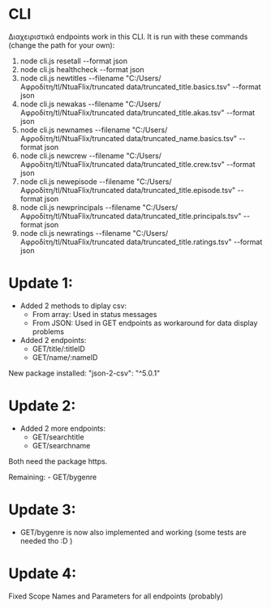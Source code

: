 # CLI

Διαχειριστικά endpoints work in this CLI. It is run with these commands (change the path for your own):
1. node cli.js resetall --format json
2. node cli.js healthcheck --format json
3. node cli.js newtitles --filename "C:/Users/Αφροδίτη/tl/NtuaFlix/truncated data/truncated_title.basics.tsv" --format json
4. node cli.js newakas --filename "C:/Users/Αφροδίτη/tl/NtuaFlix/truncated data/truncated_title.akas.tsv" --format json
5. node cli.js newnames --filename "C:/Users/Αφροδίτη/tl/NtuaFlix/truncated data/truncated_name.basics.tsv" --format json
6. node cli.js newcrew --filename "C:/Users/Αφροδίτη/tl/NtuaFlix/truncated data/truncated_title.crew.tsv" --format json
7. node cli.js newepisode --filename "C:/Users/Αφροδίτη/tl/NtuaFlix/truncated data/truncated_title.episode.tsv" --format json
8. node cli.js newprincipals --filename "C:/Users/Αφροδίτη/tl/NtuaFlix/truncated data/truncated_title.principals.tsv" --format json
9. node cli.js newratings --filename "C:/Users/Αφροδίτη/tl/NtuaFlix/truncated data/truncated_title.ratings.tsv" --format json  



# Update 1:

- Added 2 methods to diplay csv:
	- From array: Used in status messages
	- From JSON: Used in GET endpoints as workaround for data display problems
- Added 2 endpoints:
	- GET/title/:titleID
	- GET/name/:nameID

New package installed:
	"json-2-csv": "^5.0.1"

# Update 2:

- Added 2 more endpoints:
	- GET/searchtitle
	- GET/searchname

Both need the package https.

Remaining: 
	- GET/bygenre

# Update 3:

- GET/bygenre is now also implemented and working (some tests are needed tho :D )

# Update 4:

Fixed Scope Names and Parameters for all endpoints (probably)